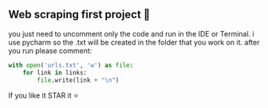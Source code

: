 ## Web scraping first project 🚀

you just need to uncomment only the code and run in the IDE or Terminal.
i use pycharm so the .txt will be created in the folder that you work on it.
after you run please comment:

```python
with open('urls.txt', 'w') as file:
    for link in links:
        file.write(link + "\n")
```
If you like it STAR it ⭐️
